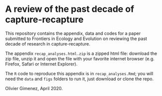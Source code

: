# A review of the past decade of capture-recapture 

This repository contains the appendix, data and codes for a paper submitted to Frontiers in Ecology and Evolution on reviewing the past decade of research in capture-recapture. 

The appendix `recap_analyses.html.zip` is a zipped html file: download the zip file, unzip it and open the file with your favorite internet browser (e.g. Firefox, Safari or Internet Explorer). 

The `R` code to reproduce this appendix is in `recap_analyses.Rmd`; you will need the `data` and `figs` folders to run it, just download or clone the repo. 

Olivier Gimenez, April 2020.
